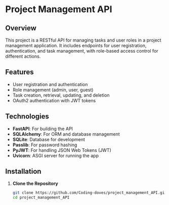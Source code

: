 # Project Management API

## Overview

This project is a RESTful API for managing tasks and user roles in a project management application. It includes endpoints for user registration, authentication, and task management, with role-based access control for different actions.

## Features

- User registration and authentication
- Role management (admin, user, guest)
- Task creation, retrieval, updating, and deletion
- OAuth2 authentication with JWT tokens

## Technologies

- **FastAPI**: For building the API
- **SQLAlchemy**: For ORM and database management
- **SQLite**: Database for development
- **Passlib**: For password hashing
- **PyJWT**: For handling JSON Web Tokens (JWT)
- **Uvicorn**: ASGI server for running the app

## Installation

1. **Clone the Repository**

   ```bash
   git clone https://github.com/Coding-doves/project_management_API.git
   cd project_management_API
